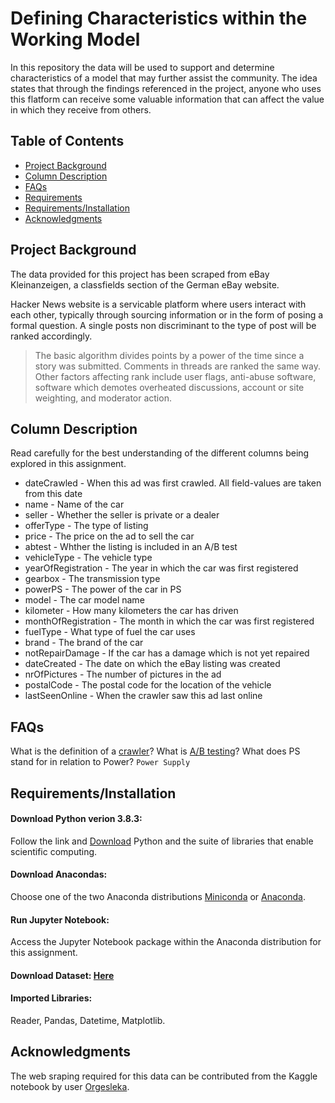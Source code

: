 # Defining Characteristics within the Working Model

In this repository the data will be used to support and determine characteristics of a model that may further assist the community. The idea states that through the findings referenced in the project, anyone who uses this flatform can receive some valuable information that can affect the value in which they receive from others. 

## Table of Contents
 * [Project Background](#project-background)
 * [Column Description](#column-description)
 * [FAQs](#faqs)
 * [Requirements](#requirements)
 * [Requirements/Installation](#installation)
 * [Acknowledgments](#acknoledgments) 
 
 ## Project Background

The data provided for this project has been scraped from eBay Kleinanzeigen, a classfields section of the German eBay website. 

Hacker News website is a servicable platform where users interact with each other, typically through sourcing information or in the form of posing a formal question. A single posts non discriminant to the type of post will be ranked accordingly. 

> The basic algorithm divides points by a power of the time since a story was submitted. Comments in threads are ranked the same way. Other factors affecting rank include user flags, anti-abuse software, software which demotes overheated discussions, account or site weighting, and moderator action. 

  
## Column Description

 Read carefully for the best understanding of the different columns being explored in this assignment.

   * dateCrawled - When this ad was first crawled. All field-values are taken from this date
   * name - Name of the car
   * seller - Whether the seller is private or a dealer
   * offerType - The type of listing
   * price - The price on the ad to sell the car
   * abtest - Whther the listing is included in an A/B test
   * vehicleType - The vehicle type
   * yearOfRegistration - The year in which the car was first registered
   * gearbox - The transmission type
   * powerPS - The power of the car in PS
   * model - The car model name
   * kilometer - How many kilometers the car has driven
   * monthOfRegistration - The month in which the car was first registered
   * fuelType - What type of fuel the car uses
   * brand - The brand of the car
   * notRepairDamage - If the car has a damage which is not yet repaired
   * dateCreated - The date on which the eBay listing was created
   * nrOfPictures - The number of pictures in the ad
   * postalCode - The postal code for the location of the vehicle
   * lastSeenOnline - When the crawler saw this ad last online
   
## FAQs

What is the definition of a [crawler](https://whatis.techtarget.com/definition/crawler)?
What is [A/B testing](https://en.wikipedia.org/wiki/A/B_testing)?
What does PS stand for in relation to Power? `Power Supply`

## Requirements/Installation

#### Download Python verion 3.8.3:
Follow the link and [Download](https://www.python.org/downloads) Python and the suite of libraries that enable scientific computing.
#### Download Anacondas:
Choose one of the two Anaconda distributions [Miniconda](http://conda.pydata.org/miniconda.html) or [Anaconda](https://www.continuum.io/downloads).
#### Run Jupyter Notebook:
Access the Jupyter Notebook package within the Anaconda distribution for this assignment.
#### Download Dataset: [Here](https://data.world/data-society/used-cars-data)
#### Imported Libraries:
Reader, Pandas, Datetime, Matplotlib.

## Acknowledgments
The web sraping required for this data can be contributed from the Kaggle notebook by user [Orgesleka](https://www.kaggle.com/orgesleka).
